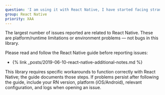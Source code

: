 ```yaml
---
question: 'I am using it with React Native, I have started facing strange issues?'
group: React Native
priority: XAA
---
```


The largest number of issues reported are related to React Native. These are platform/runtime limitations or environment problems — not bugs in this library.

Please read and follow the React Native guide before reporting issues:
- {% link _posts/2019-06-10-react-native-additional-notes.md %}

This library requires specific workarounds to function correctly with React Native; the guide documents those steps. If problems persist after following the guide, include your RN version, platform (iOS/Android), relevant configuration, and logs when opening an issue.
